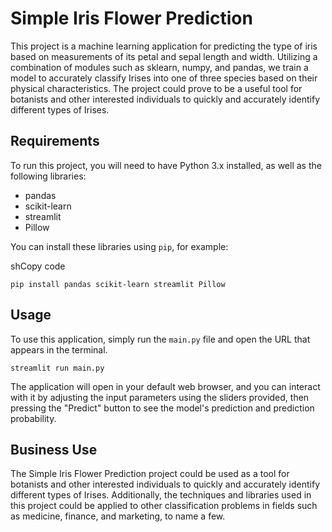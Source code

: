 
# Simple Iris Flower Prediction

This project is a machine learning application for predicting the type of iris based on measurements of its petal and sepal length and width. Utilizing a combination of modules such as sklearn, numpy, and pandas, we train a model to accurately classify Irises into one of three species based on their physical characteristics. The project could prove to be a useful tool for botanists and other interested individuals to quickly and accurately identify different types of Irises.

## Requirements

To run this project, you will need to have Python 3.x installed, as well as the following libraries:

-   pandas
-   scikit-learn
-   streamlit
-   Pillow

You can install these libraries using `pip`, for example:

shCopy code

`pip install pandas scikit-learn streamlit Pillow` 

## Usage

To use this application, simply run the `main.py` file and open the URL that appears in the terminal.

`streamlit run main.py` 

The application will open in your default web browser, and you can interact with it by adjusting the input parameters using the sliders provided, then pressing the "Predict" button to see the model's prediction and prediction probability.

## Business Use

The Simple Iris Flower Prediction project could be used as a tool for botanists and other interested individuals to quickly and accurately identify different types of Irises. Additionally, the techniques and libraries used in this project could be applied to other classification problems in fields such as medicine, finance, and marketing, to name a few.